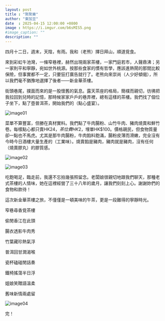```yaml
---
layout: post
title : "聚聚樂"
author: "東加豆"
date  : 2025-04-15 12:00:00 +0800
image : https://i.imgur.com/b6sMIS5.png
#image_caption: ""
description: ""
---
```


四月十二日，週末，天陰，有雨。我和（老熊）擇日拜山，順道覓食。

<!--more-->

來到彩虹牛池灣，一條窄巷裡，赫然出現兩家茶樓，一家門庭若市，人聲鼎沸；另一家則平和寧靜，宛如世外桃源。按那些食家的慣有哲學，應該進熱鬧的那間比較保險，但事實都不一定，只要狂打廣告就行了。老熊向來崇尚（人少好傾偈），所以我們毫不猶豫地選擇了後者——新金華茶樓。

街頭巷尾，撲面而來的是一股懷舊的氣息。露天茶座的格局，簡樸而親切，彷彿把我拉回到兒時的記憶，那時候家家戶戶的巷弄裡，總有這樣的茶樓。我們找了個位子坐下，點了壺普洱茶，開始我們的（點心盛宴）。

![image01](https://i.imgur.com/PCCstX5.jpeg)

菜單不算豐富，但勝在真材實料。我們點了牛肉腸粉、山竹牛肉、豬肉燒賣和鮮竹卷。每樣點心都只賣HK$24，茶位費HK$2，埋單HK$100。價格親民，但食物質量卻一點也不馬虎。尤其是那牛肉腸粉，牛肉餡料飽滿，腸粉皮薄而滑嫩，完全沒有今時今日酒樓大量生產的（工業味）。燒賣餡是豬肉，豬肉就是豬肉，沒有任何（燒賣膠丸）的膠質感。

![image02](https://i.imgur.com/sQpr9lv.jpeg)

![image03](https://i.imgur.com/rhHRvbd.jpeg)

吃飽喝足，臨走前，我還不忘拍幾張照留念。老闆娘很親切地跟我們聊天，那種老式茶樓的人情味，她在這裡經營了三十八年的歲月，讓我們刻刻上心。謝謝妳們的食物和款待！

這次新金華茶樓之旅，不僅僅是一頓美味的午茶，更是一段難得的寧靜時光。

窄巷尋香覓茶樓

偷閒香江在此頭

腸衣透影牛肉秀

竹葉藏珍熱氣浮

普洱回甘潤渴喉

瓷杯磕碰閒話奏

鐵椅搖蕩半日浮

姐娘笑贈語溫柔

舊味新情兩處留

![image04](https://i.imgur.com/SxVtFEQ.jpeg)

完！

<!--END-->